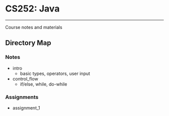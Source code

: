 # CS252: Java
---
Course notes and materials

## Directory Map

### Notes

- intro
  - basic types, operators, user input
- control_flow
  - if/else, while, do-while

### Assignments

- assignment_1

